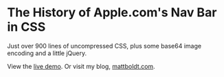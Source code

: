 The History of Apple.com's Nav Bar in CSS
===

Just over 900 lines of uncompressed CSS, plus some base64 image encoding and a little jQuery.

View the [live demo](http://www.mattboldt.com/demos/css-apple-nav/). Or visit my blog, [mattboldt.com](http://www.mattboldt.com).